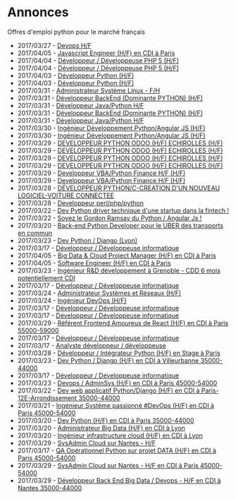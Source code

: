 # Annonces

Offres d'emploi python pour le marché français

* 2017/03/27 - [Devops H/F](http://www.pyjobs.fr/jobs/details/5323/devops-h-f "Devops H/F")
* 2017/04/05 - [Javascript Engineer (H/F) en CDI à Paris](http://www.pyjobs.fr/jobs/details/5448/javascript-engineer-h-f-en-cdi-a-paris "Javascript Engineer (H/F) en CDI à Paris")
* 2017/04/04 - [Développeur / Développeuse PHP 5 (H/F)](http://www.pyjobs.fr/jobs/details/5466/developpeur-developpeuse-php-5-h-f "Développeur / Développeuse PHP 5 (H/F)")
* 2017/04/04 - [Développeur / Développeuse PHP 5 (H/F)](http://www.pyjobs.fr/jobs/details/5456/developpeur-developpeuse-php-5-h-f "Développeur / Développeuse PHP 5 (H/F)")
* 2017/04/03 - [Développeur Python (H/F)](http://www.pyjobs.fr/jobs/details/5467/developpeur-python-h-f "Développeur Python (H/F)")
* 2017/04/03 - [Développeur Python (H/F)](http://www.pyjobs.fr/jobs/details/5457/developpeur-python-h-f "Développeur Python (H/F)")
* 2017/03/31 - [Administrateur Système Linux - F/H](http://www.pyjobs.fr/jobs/details/5438/administrateur-systeme-linux-f-h "Administrateur Système Linux - F/H")
* 2017/03/31 - [Développeur BackEnd (Dominante PYTHON) (H/F)](http://www.pyjobs.fr/jobs/details/5449/developpeur-backend-dominante-python-h-f "Développeur BackEnd (Dominante PYTHON) (H/F)")
* 2017/03/31 - [Développeur Java/Python H/F](http://www.pyjobs.fr/jobs/details/5452/developpeur-java-python-h-f "Développeur Java/Python H/F")
* 2017/03/31 - [Développeur BackEnd (Dominante PYTHON) (H/F)](http://www.pyjobs.fr/jobs/details/5459/developpeur-backend-dominante-python-h-f "Développeur BackEnd (Dominante PYTHON) (H/F)")
* 2017/03/31 - [Développeur Java/Python H/F](http://www.pyjobs.fr/jobs/details/5462/developpeur-java-python-h-f "Développeur Java/Python H/F")
* 2017/03/30 - [Ingénieur Développement Python/Angular JS (H/F)](http://www.pyjobs.fr/jobs/details/5461/ingenieur-developpement-python-angular-js-h-f "Ingénieur Développement Python/Angular JS (H/F)")
* 2017/03/30 - [Ingénieur Développement Python/Angular JS (H/F)](http://www.pyjobs.fr/jobs/details/5451/ingenieur-developpement-python-angular-js-h-f "Ingénieur Développement Python/Angular JS (H/F)")
* 2017/03/29 - [DEVELOPPEUR PYTHON ODOO (H/F) ECHIROLLES (H/F)](http://www.pyjobs.fr/jobs/details/5455/developpeur-python-odoo-h-f-echirolles-h-f "DEVELOPPEUR PYTHON ODOO (H/F) ECHIROLLES (H/F)")
* 2017/03/29 - [DEVELOPPEUR PYTHON ODOO (H/F) ECHIROLLES (H/F)](http://www.pyjobs.fr/jobs/details/5465/developpeur-python-odoo-h-f-echirolles-h-f "DEVELOPPEUR PYTHON ODOO (H/F) ECHIROLLES (H/F)")
* 2017/03/29 - [DEVELOPPEUR PYTHON ODOO (H/F) ECHIROLLES (H/F)](http://www.pyjobs.fr/jobs/details/5460/developpeur-python-odoo-h-f-echirolles-h-f "DEVELOPPEUR PYTHON ODOO (H/F) ECHIROLLES (H/F)")
* 2017/03/29 - [DEVELOPPEUR PYTHON ODOO (H/F) ECHIROLLES (H/F)](http://www.pyjobs.fr/jobs/details/5450/developpeur-python-odoo-h-f-echirolles-h-f "DEVELOPPEUR PYTHON ODOO (H/F) ECHIROLLES (H/F)")
* 2017/03/29 - [Developpeur VBA/Python Finance H/F (H/F)](http://www.pyjobs.fr/jobs/details/5464/developpeur-vba-python-finance-h-f-h-f "Developpeur VBA/Python Finance H/F (H/F)")
* 2017/03/29 - [Developpeur VBA/Python Finance H/F (H/F)](http://www.pyjobs.fr/jobs/details/5454/developpeur-vba-python-finance-h-f-h-f "Developpeur VBA/Python Finance H/F (H/F)")
* 2017/03/28 - [DÉVELOPPEUR PYTHON/C-CREATION D'UN NOUVEAU LOGICIEL-VOITURE CONNECTEE](http://www.pyjobs.fr/jobs/details/5330/developpeur-python-c-creation-dun-nouveau-logiciel-voiture-connectee "DÉVELOPPEUR PYTHON/C-CREATION D'UN NOUVEAU LOGICIEL-VOITURE CONNECTEE")
* 2017/03/28 - [Developpeur perl/php/python](http://www.pyjobs.fr/jobs/details/5329/developpeur-perl-php-python "Developpeur perl/php/python")
* 2017/03/22 - [Dev Python driver technique d'une startup dans la fintech !](http://www.pyjobs.fr/jobs/details/5317/dev-python-driver-technique-dune-startup-dans-la-fintech "Dev Python driver technique d'une startup dans la fintech !")
* 2017/03/22 - [Soyez le Gordon Ramsay du Python / Angular Js !](http://www.pyjobs.fr/jobs/details/5316/soyez-le-gordon-ramsay-du-python-angular-js "Soyez le Gordon Ramsay du Python / Angular Js !")
* 2017/03/20 - [Back-end Python Developer pour le UBER des transports en commun](http://www.pyjobs.fr/jobs/details/5315/back-end-python-developer-pour-le-uber-des-transports-en-commun "Back-end Python Developer pour le UBER des transports en commun")
* 2017/03/23 - [Dev Python / Django (Lyon)](http://www.pyjobs.fr/jobs/details/5318/dev-python-django-lyon "Dev Python / Django (Lyon)")
* 2017/03/17 - [Développeur / Développeuse informatique](http://www.pyjobs.fr/jobs/details/5309/developpeur-developpeuse-informatique "Développeur / Développeuse informatique")
* 2017/04/05 - [Big Data & Cloud Project Manager (H/F) en CDI à Paris](http://www.pyjobs.fr/jobs/details/5446/big-data-cloud-project-manager-h-f-en-cdi-a-paris "Big Data & Cloud Project Manager (H/F) en CDI à Paris")
* 2017/04/05 - [Software Engineer (H/F) en CDI à Paris](http://www.pyjobs.fr/jobs/details/5447/software-engineer-h-f-en-cdi-a-paris "Software Engineer (H/F) en CDI à Paris")
* 2017/03/23 - [Ingénieur R&D développement à Grenoble - CDD 6 mois potentiellement CDI](http://www.pyjobs.fr/jobs/details/5319/ingenieur-r-d-developpement-a-grenoble-cdd-6-mois-potentiellement-cdi "Ingénieur R&D développement à Grenoble - CDD 6 mois potentiellement CDI")
* 2017/03/17 - [Développeur / Développeuse informatique](http://www.pyjobs.fr/jobs/details/5308/developpeur-developpeuse-informatique "Développeur / Développeuse informatique")
* 2017/03/24 - [Administrateur Systèmes et Réseaux (H/F)](http://www.pyjobs.fr/jobs/details/5321/administrateur-systemes-et-reseaux-h-f "Administrateur Systèmes et Réseaux (H/F)")
* 2017/03/24 - [Ingénieur DevOps (H/F)](http://www.pyjobs.fr/jobs/details/5320/ingenieur-devops-h-f "Ingénieur DevOps (H/F)")
* 2017/03/17 - [Développeur / Développeuse informatique](http://www.pyjobs.fr/jobs/details/5305/developpeur-developpeuse-informatique "Développeur / Développeuse informatique")
* 2017/03/17 - [Développeur / Développeuse informatique](http://www.pyjobs.fr/jobs/details/5307/developpeur-developpeuse-informatique "Développeur / Développeuse informatique")
* 2017/03/29 - [Référent Frontend Amoureux de React (H/F) en CDI à Paris 55000-59000](http://www.pyjobs.fr/jobs/details/5435/referent-frontend-amoureux-de-react-h-f-en-cdi-a-paris-55000-59000 "Référent Frontend Amoureux de React (H/F) en CDI à Paris 55000-59000")
* 2017/03/17 - [Développeur / Développeuse informatique](http://www.pyjobs.fr/jobs/details/5306/developpeur-developpeuse-informatique "Développeur / Développeuse informatique")
* 2017/03/17 - [Analyste développeur / développeuse](http://www.pyjobs.fr/jobs/details/5304/analyste-developpeur-developpeuse "Analyste développeur / développeuse")
* 2017/03/28 - [Développeur / Intégrateur Python (H/F) en Stage à Paris](http://www.pyjobs.fr/jobs/details/5331/developpeur-integrateur-python-h-f-en-stage-a-paris "Développeur / Intégrateur Python (H/F) en Stage à Paris")
* 2017/03/23 - [Dev Python / Django (H/F) en CDI à Villeurbanne 35000-44000](http://www.pyjobs.fr/jobs/details/5429/dev-python-django-h-f-en-cdi-a-villeurbanne-35000-44000 "Dev Python / Django (H/F) en CDI à Villeurbanne 35000-44000")
* 2017/03/17 - [Développeur / Développeuse informatique](http://www.pyjobs.fr/jobs/details/5314/developpeur-developpeuse-informatique "Développeur / Développeuse informatique")
* 2017/03/23 - [Devops / AdminSys (H/F) en CDI à Paris 45000-54000](http://www.pyjobs.fr/jobs/details/5428/devops-adminsys-h-f-en-cdi-a-paris-45000-54000 "Devops / AdminSys (H/F) en CDI à Paris 45000-54000")
* 2017/03/22 - [Dev web applicatif Python/Django (H/F) en CDI à Paris-12E-Arrondissement 35000-44000](http://www.pyjobs.fr/jobs/details/5427/dev-web-applicatif-python-django-h-f-en-cdi-a-paris-12e-arrondissement-35000-44000 "Dev web applicatif Python/Django (H/F) en CDI à Paris-12E-Arrondissement 35000-44000")
* 2017/03/21 - [Ingénieur Système passionné #DevOps (H/F) en CDI à Paris 45000-54000](http://www.pyjobs.fr/jobs/details/5426/ingenieur-systeme-passionne-devops-h-f-en-cdi-a-paris-45000-54000 "Ingénieur Système passionné #DevOps (H/F) en CDI à Paris 45000-54000")
* 2017/03/20 - [Dev Python (H/F) en CDI à Paris 35000-44000](http://www.pyjobs.fr/jobs/details/5425/dev-python-h-f-en-cdi-a-paris-35000-44000 "Dev Python (H/F) en CDI à Paris 35000-44000")
* 2017/03/20 - [Administrateur Big Data (H/F) en CDI à Lyon](http://www.pyjobs.fr/jobs/details/5424/administrateur-big-data-h-f-en-cdi-a-lyon "Administrateur Big Data (H/F) en CDI à Lyon")
* 2017/03/20 - [Ingénieur infrastructure cloud (H/F) en CDI à Lyon](http://www.pyjobs.fr/jobs/details/5423/ingenieur-infrastructure-cloud-h-f-en-cdi-a-lyon "Ingénieur infrastructure cloud (H/F) en CDI à Lyon")
* 2017/03/29 - [SysAdmin Cloud sur Nantes - H/F](http://www.pyjobs.fr/jobs/details/5432/sysadmin-cloud-sur-nantes-h-f "SysAdmin Cloud sur Nantes - H/F")
* 2017/03/17 - [QA Opérationnel Python sur projet DATA (H/F) en CDI à Paris 45000-54000](http://www.pyjobs.fr/jobs/details/5422/qa-operationnel-python-sur-projet-data-h-f-en-cdi-a-paris-45000-54000 "QA Opérationnel Python sur projet DATA (H/F) en CDI à Paris 45000-54000")
* 2017/03/29 - [SysAdmin Cloud sur Nantes - H/F en CDI à Paris 45000-54000](http://www.pyjobs.fr/jobs/details/5433/sysadmin-cloud-sur-nantes-h-f-en-cdi-a-paris-45000-54000 "SysAdmin Cloud sur Nantes - H/F en CDI à Paris 45000-54000")
* 2017/03/29 - [Développeur Back End Big Data / Devops - H/F en CDI à Nantes 35000-44000](http://www.pyjobs.fr/jobs/details/5434/developpeur-back-end-big-data-devops-h-f-en-cdi-a-nantes-35000-44000 "Développeur Back End Big Data / Devops - H/F en CDI à Nantes 35000-44000")

